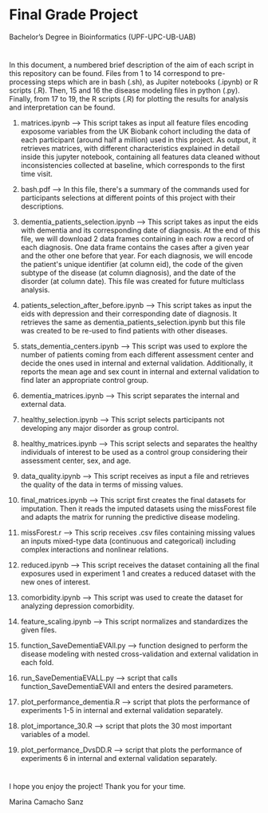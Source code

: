 # Final Grade Project
Bachelor’s Degree in Bioinformatics (UPF-UPC-UB-UAB) 
#
In this document, a numbered brief description of the aim of each script in this repository can be found. Files from 1 to 14 correspond to pre-processing steps which are in bash (.sh), as Jupiter notebooks (.ipynb) or R scripts (.R). Then, 15 and 16 the disease modeling files in python (.py). Finally, from 17 to 19, the R scripts (.R) for plotting the results for analysis and interpretation can be found. 

1. matrices.ipynb --> This script takes as input all feature files encoding exposome variables from the UK Biobank cohort including the data of each participant (around half a million) used in this project. As output, it retrieves matrices, with different characteristics explained in detail inside this jupyter notebook, containing all features data cleaned without inconsistencies collected at baseline, which corresponds to the first time visit.

2. bash.pdf --> In this file, there's a summary of the commands used for participants selections at different points of this project with their descriptions.

3. dementia_patients_selection.ipynb --> This script takes as input the eids with dementia and its corresponding date of diagnosis. At the end of this file, we will download 2 data frames containing in each row a record of each diagnosis. One data frame contains the cases after a given year and the other one before that year. For each diagnosis, we will encode the patient's unique identifier (at column eid), the code of the given subtype of the disease (at column diagnosis), and the date of the disorder (at column date). This file was created for future multiclass analysis.

4. patients_selection_after_before.ipynb --> This script takes as input the eids with depression and their corresponding date of diagnosis. It retrieves the same as dementia_patients_selection.ipynb but this file was created to be re-used to find patients with other diseases.

5. stats_dementia_centers.ipynb --> This script was used to explore the number of patients coming from each different assessment center and decide the ones used in internal and external validation. Additionally, it reports the mean age and sex count in internal and external validation to find later an appropriate control group.

6. dementia_matrices.ipynb --> This script separates the internal and external data.

7. healthy_selection.ipynb --> This script selects participants not developing any major disorder as group control.

8. healthy_matrices.ipynb --> This script selects and separates the healthy individuals of interest to be used as a control group considering their assessment center, sex, and age.

9. data_quality.ipynb --> This script receives as input a file and retrieves the quality of the data in terms of missing values.

10. final_matrices.ipynb --> This script first creates the final datasets for imputation. Then it reads the imputed datasets using the missForest file and adapts the matrix for running the predictive disease modeling.

11. missForest.r --> This scrip receives .csv files containing missing values an inputs mixed-type data (continuous and categorical) including complex interactions and nonlinear relations.

12. reduced.ipynb --> This script receives the dataset containing all the final exposures used in experiment 1 and creates a reduced dataset with the new ones of interest.

13. comorbidity.ipynb --> This script was used to create the dataset for analyzing depression comorbidity.

14. feature_scaling.ipynb --> This script normalizes and standardizes the given files.

15. function_SaveDementiaEVAll.py --> function designed to perform the disease modeling with nested cross-validation and external validation in each fold.

16. run_SaveDementiaEVALL.py --> script that calls function_SaveDementiaEVAll and enters the desired parameters.

17. plot_performance_dementia.R --> script that plots the performance of experiments 1-5 in internal and external validation separately.

18. plot_importance_30.R --> script that plots the 30 most important variables of a model.

19. plot_performance_DvsDD.R --> script that plots the performance of experiments 6 in internal and external validation separately.
#
I hope you enjoy the project! Thank you for your time.

Marina Camacho Sanz

